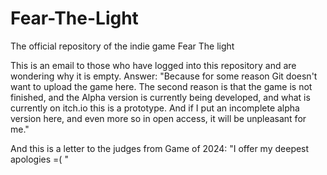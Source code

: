 # Fear-The-Light
The official repository of the indie game Fear The light

This is an email to those who have logged into this repository and are wondering why it is empty. Answer: "Because for some reason Git doesn't want to upload the game here. The second reason is that the game is not finished, and the Alpha version is currently being developed, and what is currently on itch.io this is a prototype. And if I put an incomplete alpha version here, and even more so in open access, it will be unpleasant for me."

And this is a letter to the judges from Game of 2024: "I offer my deepest apologies =( "
